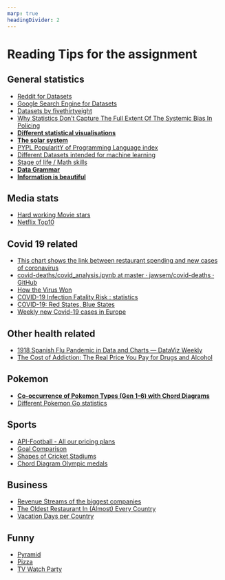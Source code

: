 ```yaml
---
marp: true
headingDivider: 2
---
```


# Reading Tips for the assignment

## General statistics

* [Reddit for Datasets](https://www.reddit.com/r/datasets/)
* [Google Search Engine for Datasets](https://datasetsearch.research.google.com)
* [Datasets by fivethirtyeight](https://data.fivethirtyeight.com)
* [Why Statistics Don’t Capture The Full Extent Of The Systemic Bias In Policing](https://fivethirtyeight.com/features/why-statistics-dont-capture-the-full-extent-of-the-systemic-bias-in-policing/?utm_source=digg)
* **[Different statistical visualisations](https://datavisualiseworld.wordpress.com/posts/)**
* **[The solar system](https://i.redd.it/wr1r93iv2he41.jpg)**
* [PYPL PopularitY of Programming Language index](http://pypl.github.io/PYPL.html)
* [Different Datasets intended for machine learning](https://www.openml.org/search?type=data)
* [Stage of life / Math skills](https://i.redd.it/fyfmu7ewoqi41.jpg)
* **[Data Grammar](https://www.behance.net/gallery/83894451/Catalogue-de-graphes-pour-dataviz-data-grammar)**
* **[Information is beautiful](https://informationisbeautiful.net/beautifulnews/)**

## Media stats

* [Hard working Movie stars](https://resume.io/blog/worlds-hardest-working-hollywood-stars)
* [Netflix Top10](https://top10.netflix.com)

## Covid 19 related

* [This chart shows the link between restaurant spending and new cases of coronavirus](https://www.cnbc.com/2020/06/26/this-chart-shows-the-link-between-restaurant-spending-and-new-coronavirus-cases.html?utm_source=digg)
* [covid-deaths/covid_analysis.ipynb at master · jawsem/covid-deaths · GitHub](https://github.com/jawsem/covid-deaths/blob/master/covid_analysis.ipynb)
* [How the Virus Won](https://www.nytimes.com/interactive/2020/us/coronavirus-spread.html?action=click&module=Spotlight&pgtype=Homepage?utm_source=digg)
* [COVID-19 Infection Fatality Risk : statistics](https://www.reddit.com/r/statistics/comments/hgndu0/d_covid19_infection_fatality_risk/)
* [COVID-19: Red States, Blue States](https://tamino.wordpress.com/2020/06/21/covid-19-red-states-blue-states/)
* [Weekly new Covid-19 cases in Europe](https://docs.google.com/spreadsheets/d/e/2PACX-1vTU3DCePS-m3DTxYtMIeymYsWX5ZZBQeXnSuwEeTpBoLH6rwGyBzHhnUqIL1GynnKyrGqV6HIt7aI7M/pubchart?oid=580361556&format=interactive)

## Other health related

* [1918 Spanish Flu Pandemic in Data and Charts — DataViz Weekly](https://www.anychart.com/blog/2020/04/17/spanish-flu-data-charts/)
* [The Cost of Addiction: The Real Price You Pay for Drugs and Alcohol](https://www.detox.net/uncover/cost-addiction-drugs-alcohol/)

## Pokemon

* **[Co-occurrence of Pokemon Types (Gen 1-6) with Chord Diagrams](https://shahinrostami.com/posts/statistics/data-is-beautiful/co-occurrence-of-pokemon-types-with-chord-diagrams/#The-Dataset)**
* [Different Pokemon Go statistics](https://www.businessofapps.com/data/pokemon-go-statistics/)
 
## Sports
 
* [API-Football - All our pricing plans](https://www.api-football.com/pricing)
* [Goal Comparison](https://streamja.com/1Jgd)
* [Shapes of Cricket Stadiums](https://www.bbc.co.uk/sport/extra/vjVnELf6Ih/shapes_cricket_stadiums)
* [Chord Diagram Olympic medals](https://shahinrostami.com/posts/statistics/data-is-beautiful/top-olympic-medal-earning-countries/)
 
## Business
 
* [Revenue Streams of the biggest companies](https://i.redd.it/1zz3wzx1az701.jpg)
* [The Oldest Restaurant In (Almost) Every Country](https://www.netcredit.com/blog/oldest-restaurant-in-every-country/)
* [Vacation Days per Country](https://cdn.digg.com/wp-content/uploads/2022/11/18132455/vacation-days-countries-world.png)
 
 
 ## Funny
 
* [Pyramid](https://i.redd.it/7oy9k33ifij41.jpg)
* [Pizza](https://i.redd.it/oa5gyhjre7h31.jpg)
* [TV Watch Party](https://i.redd.it/sbrpx4e8y1e01.jpg)

















